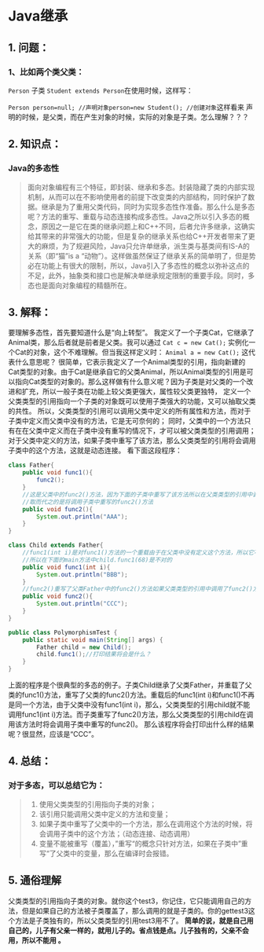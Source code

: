 # Java继承

## 1. 问题：

### 1、比如两个类父类：

`Person` 子类 `Student extends Person`在使用时候，这样写：

`Person person=null; //声明对象person=new Student(); //创建对象`这样看来 声明的时候，是父类，而在产生对象的时候，实际的对象是子类。怎么理解？？？

## 2. 知识点：

### Java的多态性

>    面向对象编程有三个特征，即封装、继承和多态。封装隐藏了类的内部实现机制，从而可以在不影响使用者的前提下改变类的内部结构，同时保护了数据。继承是为了重用父类代码，同时为实现多态性作准备。那么什么是多态呢？方法的重写、重载与动态连接构成多态性。Java之所以引入多态的概念，原因之一是它在类的继承问题上和C++不同，后者允许多继承，这确实给其带来的非常强大的功能，但是复杂的继承关系也给C++开发者带来了更大的麻烦，为了规避风险，Java只允许单继承，派生类与基类间有IS-A的关系（即“猫”is a “动物”）。这样做虽然保证了继承关系的简单明了，但是势必在功能上有很大的限制，所以，Java引入了多态性的概念以弥补这点的不足，此外，抽象类和接口也是解决单继承规定限制的重要手段。同时，多态也是面向对象编程的精髓所在。
>

## 3. 解释：

要理解多态性，首先要知道什么是“向上转型”。
我定义了一个子类Cat，它继承了Animal类，那么后者就是前者是父类。我可以通过
`Cat c = new Cat();`
实例化一个Cat的对象，这个不难理解。但当我这样定义时：
`Animal a = new Cat();`
这代表什么意思呢？
很简单，它表示我定义了一个Animal类型的引用，指向新建的Cat类型的对象。由于Cat是继承自它的父类Animal，所以Animal类型的引用是可以指向Cat类型的对象的。那么这样做有什么意义呢？因为子类是对父类的一个改进和扩充，所以一般子类在功能上较父类更强大，属性较父类更独特，
定义一个父类类型的引用指向一个子类的对象既可以使用子类强大的功能，又可以抽取父类的共性。
所以，父类类型的引用可以调用父类中定义的所有属性和方法，而对于子类中定义而父类中没有的方法，它是无可奈何的；
同时，父类中的一个方法只有在在父类中定义而在子类中没有重写的情况下，才可以被父类类型的引用调用；
对于父类中定义的方法，如果子类中重写了该方法，那么父类类型的引用将会调用子类中的这个方法，这就是动态连接。
看下面这段程序：

```java
class Father{
    public void func1(){
        func2();
    }
    //这是父类中的func2()方法，因为下面的子类中重写了该方法所以在父类类型的引用中调用时，这个方法将不再有效
    //取而代之的是将调用子类中重写的func2()方法
    public void func2(){
        System.out.println("AAA");
    }
}

class Child extends Father{
    //func1(int i)是对func1()方法的一个重载由于在父类中没有定义这个方法，所以它不能被父类类型的引用调用
    //所以在下面的main方法中child.func1(68)是不对的
    public void func1(int i){
        System.out.println("BBB");
    }
    //func2()重写了父类Father中的func2()方法如果父类类型的引用中调用了func2()方法，那么必然是子类中重写的这个方法
    public void func2(){
        System.out.println("CCC");
    }
}

public class PolymorphismTest {
    public static void main(String[] args) {
        Father child = new Child();
        child.func1();//打印结果将会是什么？
    }
}
```

   上面的程序是个很典型的多态的例子。子类Child继承了父类Father，并重载了父类的func1()方法，重写了父类的func2()方法。重载后的func1(int i)和func1()不再是同一个方法，由于父类中没有func1(int i)，那么，父类类型的引用child就不能调用func1(int i)方法。而子类重写了func2()方法，那么父类类型的引用child在调用该方法时将会调用子类中重写的func2()。
那么该程序将会打印出什么样的结果呢？很显然，应该是“CCC”。

## 4. 总结：

### 对于多态，可以总结它为：

> 1. 使用父类类型的引用指向子类的对象；
> 2. 该引用只能调用父类中定义的方法和变量；
> 3. 如果子类中重写了父类中的一个方法，那么在调用这个方法的时候，将会调用子类中的这个方法；（动态连接、动态调用）
> 4. 变量不能被重写（覆盖），”重写“的概念只针对方法，如果在子类中”重写“了父类中的变量，那么在编译时会报错。

## 5. 通俗理解

父类类型的引用指向子类的对象。就你这个test3，你记住，它只能调用自己的方法，但是如果自己的方法被子类覆盖了，那么调用的就是子类的。你的gettest3这个方法是子类独有的，所以父类类型的引用test3用不了。 **简单的说，就是自己用自己的，儿子有父亲一样的，就用儿子的。省点钱是点。儿子独有的，父亲不会用，所以不能用 。**